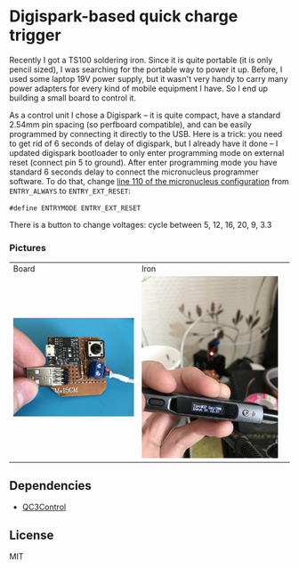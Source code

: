 # Digispark-based quick charge trigger

Recently I got a TS100 soldering iron. Since it is quite portable (it is only pencil sized), I was searching for the portable way to power it up. Before, I used some laptop 19V power supply, but it wasn't very handy to carry many power adapters for every kind of mobile equipment I have. So I end up building a small board to control it. 

As a control unit I chose a Digispark – it is quite compact, have a standard 2.54mm pin spacing (so perfboard compatible), and can be easily programmed by connecting it directly to the USB. Here is a trick: you need to get rid of 6 seconds of delay of digispark, but I already have it done – I updated digispark bootloader to only enter programming mode on external reset (connect pin 5 to ground). After enter programming mode you have standard 6 seconds delay to connect the micronucleus programmer software. To do that, change [line 110 of the micronucleus configuration](https://github.com/micronucleus/micronucleus/blob/1f1bf6955c34cb209e9d0d2c1539ec449dbcbfdd/firmware/configuration/t85_default/bootloaderconfig.h#L110) from `ENTRY_ALWAYS` to `ENTRY_EXT_RESET`:

```
#define ENTRYMODE ENTRY_EXT_RESET
```

There is a button to change voltages: cycle between 5, 12, 16, 20, 9, 3.3

### Pictures 

| | | |
|-|-|-|
| Board | Iron |
|![Board](board.jpg)| ![Iron](iron.jpg) |

## Dependencies ##

* [QC3Control](https://github.com/vdeconinck/QC3Control)

## License ##

MIT